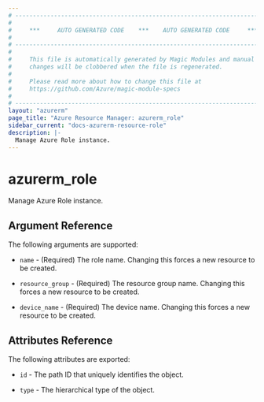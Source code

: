 ```yaml
---
# ----------------------------------------------------------------------------
#
#     ***     AUTO GENERATED CODE    ***    AUTO GENERATED CODE     ***
#
# ----------------------------------------------------------------------------
#
#     This file is automatically generated by Magic Modules and manual
#     changes will be clobbered when the file is regenerated.
#
#     Please read more about how to change this file at
#     https://github.com/Azure/magic-module-specs
#
# ----------------------------------------------------------------------------
layout: "azurerm"
page_title: "Azure Resource Manager: azurerm_role"
sidebar_current: "docs-azurerm-resource-role"
description: |-
  Manage Azure Role instance.
---
```


# azurerm_role

Manage Azure Role instance.


## Argument Reference

The following arguments are supported:

* `name` - (Required) The role name. Changing this forces a new resource to be created.

* `resource_group` - (Required) The resource group name. Changing this forces a new resource to be created.

* `device_name` - (Required) The device name. Changing this forces a new resource to be created.

## Attributes Reference

The following attributes are exported:

* `id` - The path ID that uniquely identifies the object.

* `type` - The hierarchical type of the object.
